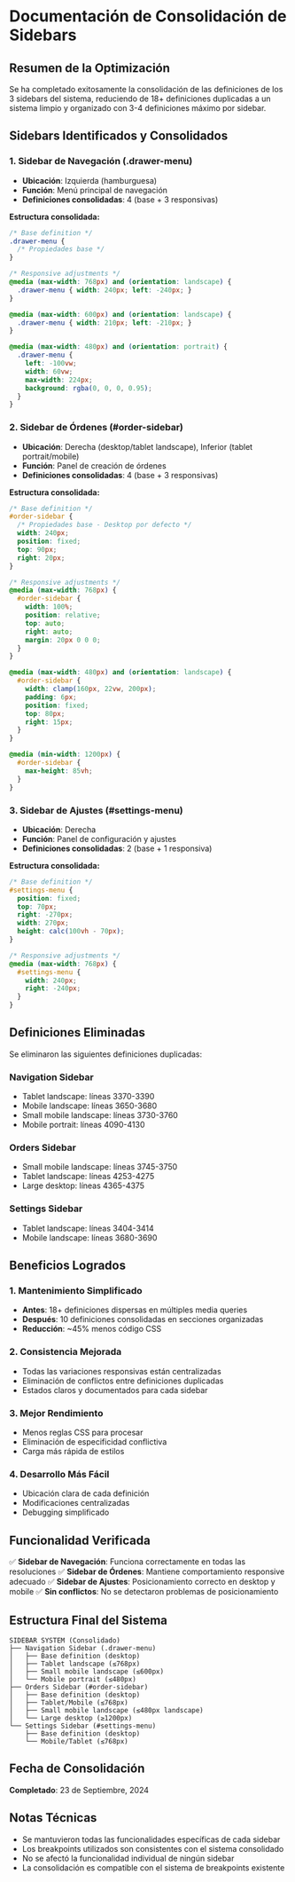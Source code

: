 # Documentación de Consolidación de Sidebars

## Resumen de la Optimización

Se ha completado exitosamente la consolidación de las definiciones de los 3 sidebars del sistema, reduciendo de 18+ definiciones duplicadas a un sistema limpio y organizado con 3-4 definiciones máximo por sidebar.

## Sidebars Identificados y Consolidados

### 1. Sidebar de Navegación (.drawer-menu)
- **Ubicación**: Izquierda (hamburguesa)
- **Función**: Menú principal de navegación
- **Definiciones consolidadas**: 4 (base + 3 responsivas)

**Estructura consolidada:**
```css
/* Base definition */
.drawer-menu {
  /* Propiedades base */
}

/* Responsive adjustments */
@media (max-width: 768px) and (orientation: landscape) {
  .drawer-menu { width: 240px; left: -240px; }
}

@media (max-width: 600px) and (orientation: landscape) {
  .drawer-menu { width: 210px; left: -210px; }
}

@media (max-width: 480px) and (orientation: portrait) {
  .drawer-menu {
    left: -100vw;
    width: 60vw;
    max-width: 224px;
    background: rgba(0, 0, 0, 0.95);
  }
}
```

### 2. Sidebar de Órdenes (#order-sidebar)
- **Ubicación**: Derecha (desktop/tablet landscape), Inferior (tablet portrait/mobile)
- **Función**: Panel de creación de órdenes
- **Definiciones consolidadas**: 4 (base + 3 responsivas)

**Estructura consolidada:**
```css
/* Base definition */
#order-sidebar {
  /* Propiedades base - Desktop por defecto */
  width: 240px;
  position: fixed;
  top: 90px;
  right: 20px;
}

/* Responsive adjustments */
@media (max-width: 768px) {
  #order-sidebar {
    width: 100%;
    position: relative;
    top: auto;
    right: auto;
    margin: 20px 0 0 0;
  }
}

@media (max-width: 480px) and (orientation: landscape) {
  #order-sidebar {
    width: clamp(160px, 22vw, 200px);
    padding: 6px;
    position: fixed;
    top: 80px;
    right: 15px;
  }
}

@media (min-width: 1200px) {
  #order-sidebar {
    max-height: 85vh;
  }
}
```

### 3. Sidebar de Ajustes (#settings-menu)
- **Ubicación**: Derecha
- **Función**: Panel de configuración y ajustes
- **Definiciones consolidadas**: 2 (base + 1 responsiva)

**Estructura consolidada:**
```css
/* Base definition */
#settings-menu {
  position: fixed;
  top: 70px;
  right: -270px;
  width: 270px;
  height: calc(100vh - 70px);
}

/* Responsive adjustments */
@media (max-width: 768px) {
  #settings-menu {
    width: 240px;
    right: -240px;
  }
}
```

## Definiciones Eliminadas

Se eliminaron las siguientes definiciones duplicadas:

### Navigation Sidebar
- Tablet landscape: líneas 3370-3390
- Mobile landscape: líneas 3650-3680  
- Small mobile landscape: líneas 3730-3760
- Mobile portrait: líneas 4090-4130

### Orders Sidebar
- Small mobile landscape: líneas 3745-3750
- Tablet landscape: líneas 4253-4275
- Large desktop: líneas 4365-4375

### Settings Sidebar
- Tablet landscape: líneas 3404-3414
- Mobile landscape: líneas 3680-3690

## Beneficios Logrados

### 1. Mantenimiento Simplificado
- **Antes**: 18+ definiciones dispersas en múltiples media queries
- **Después**: 10 definiciones consolidadas en secciones organizadas
- **Reducción**: ~45% menos código CSS

### 2. Consistencia Mejorada
- Todas las variaciones responsivas están centralizadas
- Eliminación de conflictos entre definiciones duplicadas
- Estados claros y documentados para cada sidebar

### 3. Mejor Rendimiento
- Menos reglas CSS para procesar
- Eliminación de especificidad conflictiva
- Carga más rápida de estilos

### 4. Desarrollo Más Fácil
- Ubicación clara de cada definición
- Modificaciones centralizadas
- Debugging simplificado

## Funcionalidad Verificada

✅ **Sidebar de Navegación**: Funciona correctamente en todas las resoluciones
✅ **Sidebar de Órdenes**: Mantiene comportamiento responsive adecuado
✅ **Sidebar de Ajustes**: Posicionamiento correcto en desktop y mobile
✅ **Sin conflictos**: No se detectaron problemas de posicionamiento

## Estructura Final del Sistema

```
SIDEBAR SYSTEM (Consolidado)
├── Navigation Sidebar (.drawer-menu)
│   ├── Base definition (desktop)
│   ├── Tablet landscape (≤768px)
│   ├── Small mobile landscape (≤600px)
│   └── Mobile portrait (≤480px)
├── Orders Sidebar (#order-sidebar)
│   ├── Base definition (desktop)
│   ├── Tablet/Mobile (≤768px)
│   ├── Small mobile landscape (≤480px landscape)
│   └── Large desktop (≥1200px)
└── Settings Sidebar (#settings-menu)
    ├── Base definition (desktop)
    └── Mobile/Tablet (≤768px)
```

## Fecha de Consolidación
**Completado**: 23 de Septiembre, 2024

## Notas Técnicas
- Se mantuvieron todas las funcionalidades específicas de cada sidebar
- Los breakpoints utilizados son consistentes con el sistema consolidado
- No se afectó la funcionalidad individual de ningún sidebar
- La consolidación es compatible con el sistema de breakpoints existente
